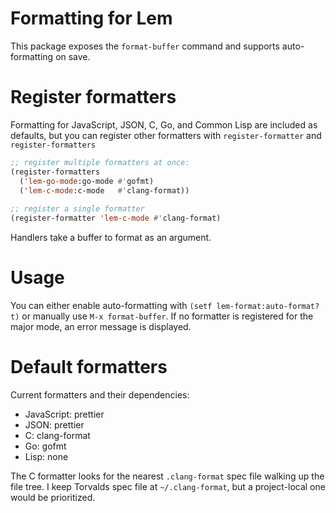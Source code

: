# Formatting for Lem
This package exposes the `format-buffer` command and supports auto-formatting on save.

# Register formatters
Formatting for JavaScript, JSON, C, Go, and Common Lisp are included as defaults, but you can register other formatters with `register-formatter` and `register-formatters`

```lisp
;; register multiple formatters at once:
(register-formatters
  ('lem-go-mode:go-mode #'gofmt)
  ('lem-c-mode:c-mode   #'clang-format))
    
;; register a single formatter
(register-formatter 'lem-c-mode #'clang-format)
```

Handlers take a buffer to format as an argument.
    
# Usage
You can either enable auto-formatting with `(setf lem-format:auto-format? t)` or manually use `M-x format-buffer`.  If no formatter is registered for the major mode, an error message is displayed.

# Default formatters
Current formatters and their dependencies:
- JavaScript: prettier
- JSON:       prettier
- C:          clang-format
- Go:         gofmt
- Lisp:       none

The C formatter looks for the nearest `.clang-format` spec file walking up the file tree.  I keep Torvalds spec file at `~/.clang-format`, but a project-local one would be prioritized.